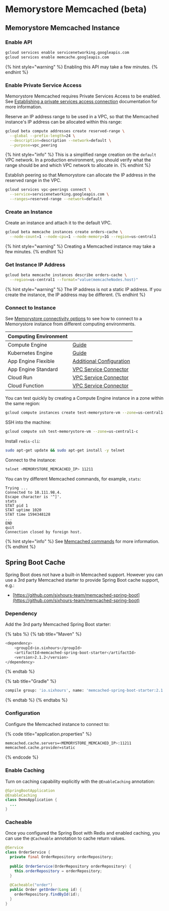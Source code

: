 # Memorystore Memcached \(beta\)

## Memorystore Memcached Instance

### Enable API

```bash
gcloud services enable servicenetworking.googleapis.com
gcloud services enable memcache.googleapis.com
```

{% hint style="warning" %}
Enabling this API may take a few minutes.
{% endhint %}

### Enable Private Service Access

Memorystore Memcached requires Private Services Access to be enabled. See [Establishing a private services access connection](https://cloud.google.com/memorystore/docs/memcached/establishing-connection) documentation for more information.

Reserve an IP address range to be used in a VPC, so that the Memcached instance's IP address can be allocated within this range:

```bash
gcloud beta compute addresses create reserved-range \
  --global --prefix-length=24 \
  --description=description --network=default \
  --purpose=vpc_peering
```

{% hint style="info" %}
This is a simplified range creation on the `default` VPC network. In a production environment, you should verify what the range should be and which VPC network to allocate in.
{% endhint %}

Establish peering so that Memorystore can allocate the IP address in the reserved range in the VPC.

```bash
gcloud services vpc-peerings connect \
  --service=servicenetworking.googleapis.com \
  --ranges=reserved-range --network=default
```

### Create an Instance

Create an instance and attach it to the default VPC.

```bash
gcloud beta memcache instances create orders-cache \
  --node-count=1 --node-cpu=1 --node-memory=1G --region=us-central1
```

{% hint style="warning" %}
Creating a Memcached instance may take a few minutes.
{% endhint %}

### Get Instance IP Address

```bash
gcloud beta memcache instances describe orders-cache \
  --region=us-central1 --format="value(memcacheNodes.host)"
```

{% hint style="warning" %}
The IP address is not a static IP address. If you create the instance, the IP address may be different.
{% endhint %}

### Connect to Instance

See [Memorystore connectivity options](./#connectivity) to see how to connect to a Memorystore instance from different computing environments.

| Computing Environment |  |
| :--- | :--- |
| Compute Engine | [Guide](https://cloud.google.com/memorystore/docs/memcached/connecting-memcached-instance#connecting-compute-engine) |
| Kubernetes Engine | [Guide](https://cloud.google.com/memorystore/docs/memcached/connecting-memcached-instance#connecting_to_a_memcached_instance_from_a_cluster) |
| App Engine Flexible | [Additional Configuration](https://cloud.google.com/appengine/docs/flexible/java/using-shared-vpc) |
| App Engine Standard | [VPC Service Connector](https://cloud.google.com/appengine/docs/standard/java11/connecting-vpc) |
| Cloud Run | [VPC Service Connector](https://cloud.google.com/run/docs/configuring/connecting-vpc) |
| Cloud Function | [VPC Service Connector](https://cloud.google.com/functions/docs/networking/connecting-vpc) |

You can test quickly by creating a Compute Engine instance in a zone within the same region:

```bash
gcloud compute instances create test-memorystore-vm --zone=us-central1-c
```

SSH into the machine:

```bash
gcloud compute ssh test-memorystore-vm --zone=us-central1-c
```

Install `redis-cli`:

```bash
sudo apt-get update && sudo apt-get install -y telnet
```

Connect to the instance:

```bash
telnet <MEMORYSTORE_MEMCACHED_IP> 11211
```

You can try different Memcached commands, for example, `stats`:

```text
Trying ...
Connected to 10.111.98.4.
Escape character is '^]'.
stats
STAT pid 1
STAT uptime 1020
STAT time 1594348128
...
END
quit
Connection closed by foreign host.
```

{% hint style="info" %}
See [Memcached commands](https://github.com/memcached/memcached/wiki/Commands) for more information.
{% endhint %}

## Spring Boot Cache

Spring Boot does not have a built-in Memcached support. However you can use a 3rd party Memcached starter to provide Spring Boot cache support, e.g.:

* [https://github.com/sixhours-team/memcached-spring-boot](https://github.com/sixhours-team/memcached-spring-boot)

### Dependency

Add the 3rd party Memcached Spring Boot starter:

{% tabs %}
{% tab title="Maven" %}
```bash
<dependency>
    <groupId>io.sixhours</groupId>
    <artifactId>memcached-spring-boot-starter</artifactId>
    <version>2.1.2</version>
</dependency>
```
{% endtab %}

{% tab title="Gradle" %}
```bash
compile group: 'io.sixhours', name: 'memcached-spring-boot-starter:2.1.2'
```
{% endtab %}
{% endtabs %}

### Configuration

Configure the Memcached instance to connect to:

{% code title="application.properties" %}
```bash
memcached.cache.servers=<MEMORYSTORE_MEMCACHED_IP>:11211
memcached.cache.provider=static
```
{% endcode %}

### Enable Caching

Turn on caching capability explicitly with the `@EnableCaching` annotation:

```java
@SpringBootApplication
@EnableCaching
class DemoApplication {
  ...
}
```

### Cacheable

Once you configured the Spring Boot with Redis and enabled caching, you can use the `@Cacheable` annotation to cache return values.

```java
@Service
class OrderService {
  private final OrderRepository orderRepository;
  
  public OrderService(OrderRepository orderRepository) {
    this.orderRepository = orderRepository;
  }
  
  @Cacheable("order")
  public Order getOrder(Long id) {
    orderRepository.findById(id);
  }
}
```
